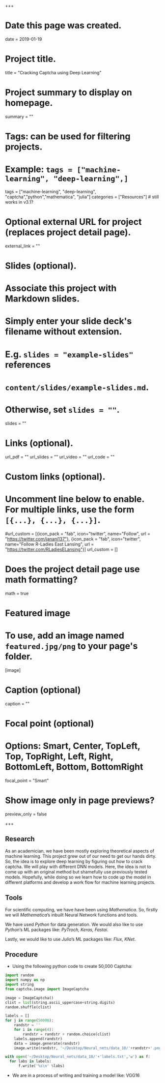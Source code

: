 +++
# Date this page was created.
date = 2019-01-19

# Project title.
title = "Cracking Captcha using Deep Learning"

# Project summary to display on homepage.
summary = ""

# Tags: can be used for filtering projects.
# Example: `tags = ["machine-learning", "deep-learning",]`
tags = ["machine-learning", "deep-learning", "captcha","python","mathematica", "julia"]
categories = ["Resources"] # still works in v3.1?

# Optional external URL for project (replaces project detail page).
external_link = ""

# Slides (optional).
#   Associate this project with Markdown slides.
#   Simply enter your slide deck's filename without extension.
#   E.g. `slides = "example-slides"` references
#   `content/slides/example-slides.md`.
#   Otherwise, set `slides = ""`.
slides = ""

# Links (optional).
url_pdf = ""
url_slides = ""
url_video = ""
url_code = ""

# Custom links (optional).
# Uncomment line below to enable. For multiple links, use the form `[{...}, {...}, {...}]`.
#url_custom = [{icon_pack = "fab", icon="twitter", name="Follow", url = "https://twitter.com/janani137"}, {icon_pack = "fab", icon="twitter", name="Follow R-Ladies East Lansing", url = "https://twitter.com/RLadiesELansing"}]
url_custom = []
# Does the project detail page use math formatting?
math = true

# Featured image
# To use, add an image named `featured.jpg/png` to your page's folder.
[image]
  # Caption (optional)
  caption = ""

  # Focal point (optional)
  # Options: Smart, Center, TopLeft, Top, TopRight, Left, Right, BottomLeft, Bottom, BottomRight
  focal_point = "Smart"

  # Show image only in page previews?
  preview_only = false

+++
## Research
As an academician, we have been mostly exploring theoretical aspects of machine learning. This project grew out of our need to get our hands dirty. So, the idea is to explore deep learning by figuring out how to crack captcha. We will play with different DNN models. Here, the idea is not to come up with an original method but shamefully use previously tested models. Hopefully, while doing so we learn how to code up the model in different platforms and develop a work flow for machine learning projects.

## Tools

For scientific computing, we have have been using $\textit{Mathematica}$. So, firstly we will $\textit{Mathematica}$’s inbuilt Neural Network functions and tools.

We have used $\textit{Python}$ for data generation. We would also like to use $\textit{Python}$’s ML packages like: $\textit{PyTroch, Keras, Fastai}$.

Lastly, we would like to use $\textit{Julia}$’s ML packages like: $\textit{Flux, KNet}$.


## Procedure
* Using the following python code to create 50,000 Captcha:

```python
import random
import numpy as np
import string
from captcha.image import ImageCaptcha

image = ImageCaptcha()
clist = list(string.ascii_uppercase+string.digits)
random.shuffle(clist)

labels = []
for j in range(50000):
    randstr = ''
    for i in range(4):
        randstr = randstr + random.choice(clist)
    labels.append(randstr)
    data = image.generate(randstr)
    image.write(randstr, '~/Desktop/Neural_nets/data_10/'+randstr+'.png')

with open('~/Desktop/Neural_nets/data_10/'+'labels.txt','w') as f:
  for labs in labels:
      f.write('%s\n' %labs)
```

* We are in a process of writing and training a model like: VGG16
